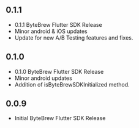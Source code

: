 ## 0.1.1

* 0.1.1 ByteBrew Flutter SDK Release
* Minor android & iOS updates
* Update for new A/B Testing features and fixes.

## 0.1.0

* 0.1.0 ByteBrew Flutter SDK Release
* Minor android updates
* Addition of isByteBrewSDKInitialized method.

## 0.0.9

* Initial ByteBrew Flutter SDK Release
